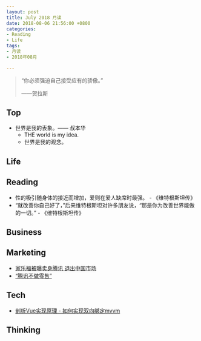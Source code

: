 ```yaml
---
layout: post
title: July 2018 月读
date: 2018-08-06 21:56:00 +0800
categories:
- Reading
- Life
tags:
- 月读
- 2018年08月

---
```


<blockquote class="blockquote-center">
<p>“你必须强迫自己接受应有的骄傲。”</p>
<p>——贺拉斯</p>
</blockquote>

## Top

- 世界是我的表象。—— 叔本华
	- THE world is my idea.
	- 世界是我的观念。


## Life


## Reading

- 性的吸引随身体的接近而增加，爱则在爱人缺席时最强。 - 《维特根斯坦传》
- “就改善你自己好了，”后来维特根斯坦对许多朋友说，“那是你为改善世界能做的一切。” - 《维特根斯坦传》


## Business


## Marketing

- [家乐福被曝卖身腾讯 退出中国市场](http://finance.sina.com.cn/stock/usstock/c/2018-08-04/doc-ihhhczfa3410010.shtml)
- [“腾讯不做零售”](http://www.nbd.com.cn/articles/2018-08-07/1242813.html)


## Tech

- [剖析Vue实现原理 - 如何实现双向绑定mvvm](https://github.com/DMQ/mvvm)


## Thinking

